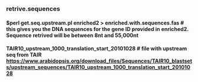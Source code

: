 ### retrive.sequences

#### $perl get.seq.upstream.pl enriched2 > enriched.with.sequences.fas # this gives you the DNA sequences for the gene ID provided in enriched2. Sequence retrived will be between 8nt and 55,000nt

#### TAIR10_upstream_1000_translation_start_20101028 # file with upstream seq from TAIR https://www.arabidopsis.org/download_files/Sequences/TAIR10_blastsets/upstream_sequences/TAIR10_upstream_1000_translation_start_20101028
